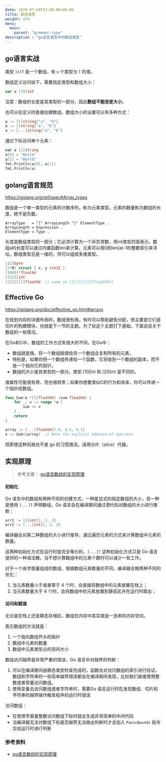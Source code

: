 ```yaml
---
date: 2020-07-04T23:50:00+08:00
title: 数组类型
weight: 474
menu:
  main:
    parent: "grammar-type"
description : "go语言类型中的数组类型"
---
```


## go语言实战

类型 `[n]T` 是一个数组，有 `n` 个类型为 `T` 的值。

数组定义访问如下，需要指定类型和数组大小：

```go
var a [10]int
```

注意：数组的长度是其类型的一部分，因此**数组不能改变大小**。

也可以在定义时直接创建数组，数组大小的设置可以有多种方式：

```go
a := [2]string{"a", "b"}
a := []string{"a", "b"}
a := [...]string{"a", "b"}
```

通过下标访问单个元素：

```go
var a [2]string
a[0] = "Hello"
a[1] = "World"
fmt.Println(a[0], a[1])
fmt.Println(a)
```

## golang语言规范

https://golang.org/ref/spec#Array_types

数组是一个单一类型的元素的计数序列，称为元素类型。元素的数量称为数组的长度，绝不是负数。

```
ArrayType   = "[" ArrayLength "]" ElementType .
ArrayLength = Expression .
ElementType = Type .
```

长度是数组类型的一部分；它必须计算为一个非负常数，用int类型的值表示。数组a的长度可以通过内置函数len来计算。元素可以用0到len(a)-1的整数索引来寻址。数组类型总是一维的，但可以组成多维类型。

```go
[32]byte
[2*N] struct { x, y int32 }
[1000]*float64
[3][5]int
[2][2][2]float64  // same as [2]([2]([2]float64))
```

## Effective Go

https://golang.org/doc/effective_go.html#arrays

在规划内存的详细布局时，数组很有用，有时可以帮助避免分配，但主要是它们是切片的构建模块，也就是下一节的主题。为了给这个主题打下基础，下面说说关于数组的一些情况。

在Go和C中，数组的工作方式有很大的不同，在Go中：

- 数组就是值。将一个数组赋值给另一个数组会复制所有的元素。
- 特别是，如果你把一个数组传递给一个函数，它将收到一个数组的副本，而不是一个指向它的指针。
- 数组的大小是其类型的一部分。类型 [10]int 和 [20]int 是不同的。

值属性可能很有用，但也很昂贵；如果你想要类似C的行为和效率，你可以传递一个指针给数组。

```go
func Sum(a *[3]float64) (sum float64) {
    for _, v := range *a {
        sum += v
    }
    return
}

array := [...]float64{7.0, 8.5, 9.1}
x := Sum(&array)  // Note the explicit address-of operator
```

但即使这种风格也不是 go 的习惯用法。请用分片（slice）代替。

## 实现原理

> 参考文章： [go语言数组的实现原理](https://draveness.me/golang/docs/part2-foundation/ch03-datastructure/golang-array/) 

#### 初始化

Go 语言中的数组有两种不同的创建方式，一种是显式的指定数组的大小，另一种是使用 `[...]T` 声明数组，Go 语言会在编译期间通过源代码对数组的大小进行推断：

```go
arr1 := [3]int{1, 2, 3}
arr2 := [...]int{1, 2, 3}
```

编译器会对第二种数组的大小进行推导，通过遍历元素的方式来计算数组中元素的数量。

这两种初始化方式在运行时是完全等价的，`[...]T` 这种初始化方式只是 Go 语言提供的一种语法糖，当不想计算数组中的元素个数时可以减少一些工作。

对于一个由字面量组成的数组，根据数组元素数量的不同，编译器会做两种不同的优化：

1. 当元素数量小于或者等于 4 个时，会直接将数组中的元素放置在栈上；
2. 当元素数量大于 4 个时，会将数组中的元素放置到静态区并在运行时取出；

#### 访问和赋值

无论是在栈上还是静态存储区，数组在内存中其实就是一连串的内存空间。

表示数组的方法就是：

1. 一个指向数组开头的指针
2. 数组中元素的数量
3. 数组中元素类型占的空间大小

数组访问越界是非常严重的错误，Go 语言中对越界的判断：

1. 可以在编译期间由静态类型检查完成的，函数会对访问数组的索引进行验证。数组和字符串的一些简单越界错误都会在编译期间发现，比如我们直接使用整数或者常量访问数组。
2. 使用变量去访问数组或者字符串时，需要Go 语言运行时在发现数组、切片和字符串的越界操作触发程序的运行时错误

访问数组：

- 在使用字面量整数访问数组下标时就会生成非常简单的中间代码
- 当编译器无法对数组下标是否越界无法做出判断时才会加入 `PanicBounds` 指令交给运行时进行判断

### 参考资料

-  [go语言数组的实现原理](https://draveness.me/golang/docs/part2-foundation/ch03-datastructure/golang-array/) 

